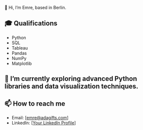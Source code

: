 👋 Hi, I’m Emre, based in Berlin.

## 🎓 Qualifications
- Python
- SQL
- Tableau
- Pandas
- NumPy
- Matplotlib

## 🌱 I’m currently exploring advanced Python libraries and data visualization techniques.

## 📫 How to reach me
- Email: [emre@adagifts.com]
- LinkedIn: [[Your LinkedIn Profile](https://www.linkedin.com/in/emre-sahin-data/)]
